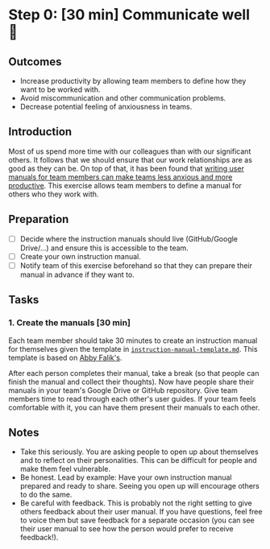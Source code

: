 # Step 0: [30 min] Communicate well 🎤

## Outcomes

- Increase productivity by allowing team members to define how they want to be worked with.
- Avoid miscommunication and other communication problems.
- Decrease potential feeling of anxiousness in teams.

## Introduction

Most of us spend more time with our colleagues than with our significant others. It follows that we should ensure that our work relationships are as good as they can be. On top of that, it has been found that [writing user manuals for team members can make teams less anxious and more productive](https://qz.com/1046131/writing-a-user-manual-at-work-makes-teams-less-anxious-and-more-productive/). This exercise allows team members to define a manual for others who they work with.

## Preparation

- [ ] Decide where the instruction manuals should live (GitHub/Google Drive/...) and ensure this is accessible to the team.
- [ ] Create your own instruction manual.
- [ ] Notify team of this exercise beforehand so that they can prepare their manual in advance if they want to.   

## Tasks

### 1. Create the manuals [30 min]

Each team member should take 30 minutes to create an instruction manual for themselves given the template in [`instruction-manual-template.md`](instruction-manual-template.md). This template is based on [Abby Falik's](https://www.linkedin.com/pulse/leaders-need-user-manuals-what-i-learned-writing-mine-abby-falik/).

After each person completes their manual, take a break (so that people can finish the manual and collect their thoughts). Now have people share their manuals in your team's Google Drive or GitHub repository. Give team members time to read through each other's user guides. If your team feels comfortable with it, you can have them present their manuals to each other.

## Notes

- Take this seriously. You are asking people to open up about themselves and to reflect on their personalities. This can be difficult for people and make them feel vulnerable.
- Be honest. Lead by example: Have your own instruction manual prepared and ready to share. Seeing you open up will encourage others to do the same.
- Be careful with feedback. This is probably not the right setting to give others feedback about their user manual. If you have questions, feel free to voice them but save feedback for a separate occasion (you can see their user manual to see how the person would prefer to receive feedback!).

